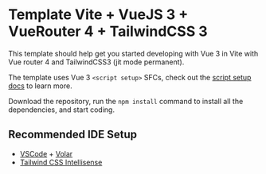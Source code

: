 # Template Vite + VueJS 3 + VueRouter 4 + TailwindCSS 3

This template should help get you started developing with Vue 3 in Vite with Vue router 4 and TailwindCSS3 (jit mode
permanent).

The template uses Vue 3 `<script setup>` SFCs, check out the
[script setup docs](https://v3.vuejs.org/api/sfc-script-setup.html#sfc-script-setup) to learn more.

Download the repository, run the `npm install` command to install all the dependencies, and start coding.

## Recommended IDE Setup

-   [VSCode](https://code.visualstudio.com/) +
    [Volar](https://marketplace.visualstudio.com/items?itemName=johnsoncodehk.volar)
-   [Tailwind CSS Intellisense](https://marketplace.visualstudio.com/items?itemName=bradlc.vscode-tailwindcss)
